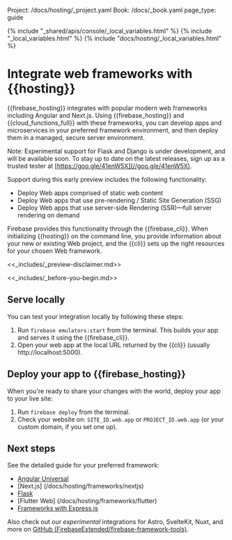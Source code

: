 Project: /docs/hosting/_project.yaml
Book: /docs/_book.yaml
page_type: guide

{% include "_shared/apis/console/_local_variables.html" %}
{% include "_local_variables.html" %}
{% include "docs/hosting/_local_variables.html" %}

<link rel="stylesheet" type="text/css" href="/styles/docs.css" />

# Integrate web frameworks with {{hosting}}

{{firebase_hosting}} integrates with popular modern web frameworks including Angular
and Next.js. Using {{firebase_hosting}} and {{cloud_functions_full}} with these
frameworks, you can develop apps and microservices in your preferred framework
environment, and then deploy them in a managed, secure server environment.

Note: Experimental support for Flask and Django is under development, and will be
available soon. To stay up to date on the latest releases, sign up as a
trusted tester at [https://goo.gle/41enW5X](//goo.gle/41enW5X).

Support during this early preview includes the following functionality:

* Deploy Web apps comprised of static web content
* Deploy Web apps that use pre-rendering / Static Site Generation (SSG)
* Deploy Web apps that use server-side Rendering (SSR)—full server rendering on demand

Firebase provides this functionality through the {{firebase_cli}}. When initializing
{{hosting}} on the command line, you provide information about your new or existing
Web project, and the {{cli}} sets up the right resources for your chosen Web
framework.

<<_includes/_preview-disclaimer.md>>

<<_includes/_before-you-begin.md>>

## Serve locally

You can test your integration locally by following these steps:

1. Run `firebase emulators:start` from the terminal. This builds your app and
   serves it using the {{firebase_cli}}.
2. Open your web app at the local URL returned by the {{cli}} (usually http://localhost:5000).

## Deploy your app to {{firebase_hosting}}

When you're ready to share your changes with the world, deploy your app to your
live site:

1. Run `firebase deploy` from the terminal.
2. Check your website on: `SITE_ID.web.app` or `PROJECT_ID.web.app` (or your custom domain, if you set one up).

## Next steps

See the detailed guide for your preferred framework:

* [Angular Universal](/docs/hosting/frameworks/angular)
* [Next.js] (/docs/hosting/frameworks/nextjs)
* [Flask](/docs/hosting/frameworks/flask)
* [Flutter Web] (/docs/hosting/frameworks/flutter)
* [Frameworks with Express.js](/docs/hosting/frameworks/express)

Also check out our *experimental* integrations for Astro, SvelteKit, Nuxt, and more on
[GitHub (FirebaseExtended/firebase-framework-tools)](https://github.com/FirebaseExtended/firebase-framework-tools).
